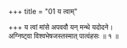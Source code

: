 +++
title = "01 य त्वाम्"

+++
य त्वां मांसे अपववौ यन् मन्थे यदोदने।  
अग्निष्ट्वा विश्वभेषजस्तस्मात् पात्वंहसः ॥ १ ॥